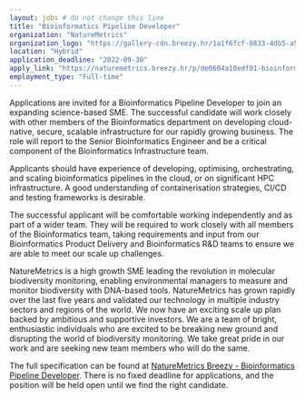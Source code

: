 ```yaml
--- 
layout: jobs # do not change this line
title: "Bioinformatics Pipeline Developer"
organization: "NatureMetrics"
organization_logo: "https://gallery-cdn.breezy.hr/1a1f6fcf-0833-4db5-a5a3-5ddf8ecffa89/logo%20thumbnail.png"
location: "Hybrid"
application_deadline: "2022-09-30" 
apply_link: "https://naturemetrics.breezy.hr/p/de0604a10edf01-bioinformatics-pipeline-developer"
employment_type: "Full-time"
---
```


Applications are invited for a Bioinformatics Pipeline Developer to join an expanding science-based SME. The successful candidate will work closely with other members of the Bioinformatics department on developing cloud-native, secure, scalable infrastructure for our rapidly growing business. The role will report to the Senior Bioinformatics Engineer and be a critical component of the Bioinformatics Infrastructure team.

Applicants should have experience of developing, optimising, orchestrating, and scaling bioinformatics pipelines in the cloud, or on significant HPC infrastructure. A good understanding of containerisation strategies, CI/CD and testing frameworks is desirable.

The successful applicant will be comfortable working independently and as part of a wider team. They will be required to work closely with all members of the Bioinformatics team, taking requirements and input from our Bioinformatics Product Delivery and Bioinformatics R&D teams to ensure we are able to meet our scale up challenges.

NatureMetrics is a high growth SME leading the revolution in molecular biodiversity monitoring, enabling environmental managers to measure and monitor biodiversity with DNA-based tools. NatureMetrics has grown rapidly over the last five years and validated our technology in multiple industry sectors and regions of the world. We now have an exciting scale up plan backed by ambitious and supportive investors. We are a team of bright, enthusiastic individuals who are excited to be breaking new ground and disrupting the world of biodiversity monitoring. We take great pride in our work and are seeking new team members who will do the same.

The full specification can be found at [NatureMetrics Breezy - Bioinformatics Pipeline Developer](https://naturemetrics.breezy.hr/p/de0604a10edf01-bioinformatics-pipeline-developer). There is no fixed deadline for applications, and the position will be held open until we find the right candidate.
